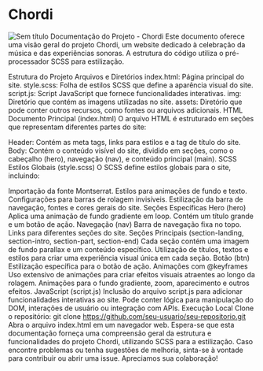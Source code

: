 # Chordi
![Sem título](https://github.com/VictorBravim/Chordi/assets/122113588/f162064c-b696-4183-b67f-368b1c7fb005)
Documentação do Projeto - Chordi
Este documento oferece uma visão geral do projeto Chordi, um website dedicado à celebração da música e das experiências sonoras. A estrutura do código utiliza o pré-processador SCSS para estilização.

Estrutura do Projeto
Arquivos e Diretórios
index.html: Página principal do site.
style.scss: Folha de estilos SCSS que define a aparência visual do site.
script.js: Script JavaScript que fornece funcionalidades interativas.
img: Diretório que contém as imagens utilizadas no site.
assets: Diretório que pode conter outros recursos, como fontes ou arquivos adicionais.
HTML
Documento Principal (index.html)
O arquivo HTML é estruturado em seções que representam diferentes partes do site:

Header: Contém as meta tags, links para estilos e a tag de título do site.
Body: Contém o conteúdo visível do site, dividido em seções, como o cabeçalho (hero), navegação (nav), e conteúdo principal (main).
SCSS
Estilos Globais (style.scss)
O SCSS define estilos globais para o site, incluindo:

Importação da fonte Montserrat.
Estilos para animações de fundo e texto.
Configurações para barras de rolagem invisíveis.
Estilização da barra de navegação, fontes e cores gerais do site.
Seções Específicas
Hero (hero)
Aplica uma animação de fundo gradiente em loop.
Contém um título grande e um botão de ação.
Navegação (nav)
Barra de navegação fixa no topo.
Links para diferentes seções do site.
Seções Principais (section-landing, section-intro, section-part, section-end)
Cada seção contém uma imagem de fundo parallax e um conteúdo específico.
Utilização de títulos, textos e estilos para criar uma experiência visual única em cada seção.
Botão (btn)
Estilização específica para o botão de ação.
Animações com @keyframes
Uso extensivo de animações para criar efeitos visuais atraentes ao longo da rolagem.
Animações para o fundo gradiente, zoom, aparecimento e outros efeitos.
JavaScript (script.js)
Inclusão do arquivo script.js para adicionar funcionalidades interativas ao site.
Pode conter lógica para manipulação do DOM, interações de usuário ou integração com APIs.
Execução Local
Clone o repositório: git clone https://github.com/seu-usuario/seu-repositorio.git
Abra o arquivo index.html em um navegador web.
Espera-se que esta documentação forneça uma compreensão geral da estrutura e funcionalidades do projeto Chordi, utilizando SCSS para a estilização. Caso encontre problemas ou tenha sugestões de melhoria, sinta-se à vontade para contribuir ou abrir uma issue. Apreciamos sua colaboração!
